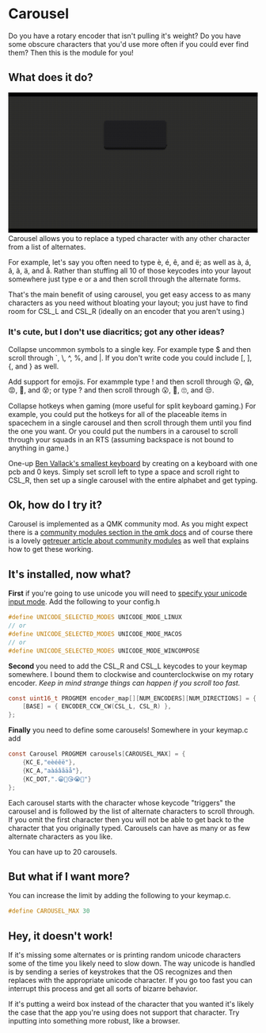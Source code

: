 # Carousel

Do you have a rotary encoder that isn't pulling it's weight?
Do you have some obscure characters that you'd use more often if you could ever find them?
Then this is the module for you!

## What does it do?
![](wow.gif)
Carousel allows you to replace a typed character with any other character from a list of alternates.

For example, let's say you often need to type è, é, ê, and ë; as well as à, á, â, ã, ä, and å. Rather than stuffing all 10 of those keycodes into your layout somewhere just type e or a and then scroll through the alternate forms.

That's the main benefit of using carousel, you get easy access to as many characters as you need without bloating your layout; you just have to find room for CSL_L and CSL_R (ideally on an encoder that you aren't using.)

### It's cute, but I don't use diacritics; got any other ideas?
Collapse uncommon symbols to a single key. For example type $ and then scroll through `, \\, ^, %, and |. If you don't write code you could include [, ], {, and } as well.

Add support for emojis. For exammple type ! and then scroll through 😮, 😱, 😡, 🤯, and 😵; or type ? and then scroll through 😮, 🤔, 🙄, and 😒.

Collapse hotkeys when gaming (more useful for split keyboard gaming.)
For example, you could put the hotkeys for all of the placeable items in spacechem in a single carousel and then scroll through them until you find the one you want. Or you could put the numbers in a carousel to scroll through your squads in an RTS (assuming backspace is not bound to anything in game.)

One-up [Ben Vallack's smallest keyboard](https://www.youtube.com/watch?v=XBV0piKtNjI) by creating on a keyboard with one pcb and 0 keys. Simply set scroll left to type a space and scroll right to CSL_R, then set up a single carousel with the entire alphabet and get typing.

## Ok, how do I try it?
Carousel is implemented as a QMK community mod. As you might expect there is a [community modules section in the qmk docs](https://docs.qmk.fm/features/community_modules) and of course there is a lovely [getreuer article about community modules](https://getreuer.info/posts/keyboards/qmk-community-modules/index.html) as well that explains how to get these working.

## It's installed, now what?
**First** if you're going to use unicode you will need to [specify your unicode input mode](https://docs.qmk.fm/features/unicode#input-modes). Add the following to your config.h
```c
#define UNICODE_SELECTED_MODES UNICODE_MODE_LINUX
// or
#define UNICODE_SELECTED_MODES UNICODE_MODE_MACOS
// or
#define UNICODE_SELECTED_MODES UNICODE_MODE_WINCOMPOSE
```

**Second** you need to add the CSL_R and CSL_L keycodes to your keymap somewhere. I bound them to clockwise and counterclockwise on my rotary encoder. *Keep in mind strange things can happen if you scroll too fast.*
```c
const uint16_t PROGMEM encoder_map[][NUM_ENCODERS][NUM_DIRECTIONS] = {
    [BASE] = { ENCODER_CCW_CW(CSL_L, CSL_R) },
};
```
**Finally** you need to define some carousels!
Somewhere in your keymap.c add
```c
const Carousel PROGMEM carousels[CAROUSEL_MAX] = {
    {KC_E,"eèéêë"},
    {KC_A,"aàáâãäå"},
    {KC_DOT,".😁😬😘😭🤬"}
}; 
```
Each carousel starts with the character whose keycode "triggers" the carousel and is followed by the list of alternate characters to scroll through. If you omit the first character then you will not be able to get back to the character that you originally typed. Carousels can have as many or as few alternate characters as you like.

You can have up to 20 carousels.
## But what if I want more?
You can increase the limit by adding the following to your keymap.c.
```c
#define CAROUSEL_MAX 30
```
## Hey, it doesn't work!
If it's missing some alternates or is printing random unicode characters some of the time you likely need to slow down. The way unicode is handled is by sending a series of keystrokes that the OS recognizes and then replaces with the appropriate unicode character. If you go too fast you can interrupt this process and get all sorts of bizarre behavior.

If it's putting a weird box instead of the character that you wanted it's likely the case that the app you're using does not support that character. Try inputting into something more robust, like a browser.